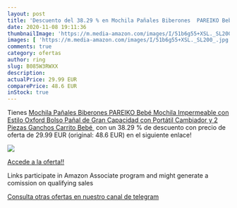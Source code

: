 ```yaml
---
layout: post
title: 'Descuento del 38.29 % en Mochila Pañales Biberones  PAREIKO Bebé '
date: 2020-11-08 19:11:36
thumbnailImage: 'https://m.media-amazon.com/images/I/51b6g55+XSL._SL200_.jpg'
images: [ 'https://m.media-amazon.com/images/I/51b6g55+XSL._SL200_.jpg' ]
comments: true
category: ofertas
author: ring
slug: B085W3RWXX
description:
actualPrice: 29.99 EUR
comparePrice: 48.6 EUR
inStock: true
---
```


Tienes [Mochila Pañales Biberones  PAREIKO Bebé Mochila Impermeable con Estilo Oxford Bolso Pañal de Gran Capacidad  con Portátil Cambiador y 2 Piezas Ganchos Carrito Bebé ](https://www.amazon.es/dp/B085W3RWXX/?tag=redken-21) con un 38.29 % de descuento con precio de oferta de 29.99 EUR (original: 48.6 EUR) en el siguiente enlace!

[![](https://m.media-amazon.com/images/I/51b6g55+XSL._SL200_.jpg)](https://www.amazon.es/dp/B085W3RWXX/?tag=redken-21)

[Accede a la oferta!!](https://www.amazon.es/dp/B085W3RWXX/?tag=redken-21)

Links participate in Amazon Associate program and might generate a comission on qualifying sales

[Consulta otras ofertas en nuestro canal de telegram](https://t.me/s/ofertas25)
